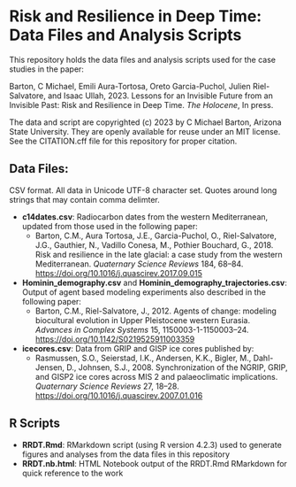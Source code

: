 # Risk and Resilience in Deep Time: Data Files and Analysis Scripts

This repository holds the data files and analysis scripts used for the case studies in the paper:

Barton, C Michael, Emili Aura-Tortosa, Oreto Garcia-Puchol, Julien Riel-Salvatore, and Isaac Ullah, 2023. Lessons for an Invisible Future from an Invisible Past: Risk and Resilience in Deep Time. _The Holocene_, In press.

The data and script are copyrighted (c) 2023 by C Michael Barton, Arizona State University. They are openly available for reuse under an MIT license.
See the CITATION.cff file for this repository for proper citation.

## Data Files:
CSV format. All data in Unicode UTF-8 character set. Quotes around long strings that may contain comma delimter.
* __c14dates.csv__: Radiocarbon dates from the western Mediterranean, updated from those used in the following paper:
  * Barton, C.M., Aura Tortosa, J.E., Garcia-Puchol, O., Riel-Salvatore, J.G., Gauthier, N., Vadillo Conesa, M., Pothier Bouchard, G., 2018. Risk and resilience in the late glacial: a case study from the western Mediterranean. _Quaternary Science Reviews_ 184, 68–84. https://doi.org/10.1016/j.quascirev.2017.09.015
* __Hominin_demography.csv__ and __Hominin_demography_trajectories.csv__: Output of agent based modeling experiments also described in the following paper:
  * Barton, C.M., Riel-Salvatore, J., 2012. Agents of change: modeling biocultural evolution in Upper Pleistocene western Eurasia. _Advances in Complex Systems_ 15, 1150003-1-1150003–24. https://doi.org/10.1142/S0219525911003359
* __icecores.csv__: Data from GRIP and GISP ice cores published by:
  * Rasmussen, S.O., Seierstad, I.K., Andersen, K.K., Bigler, M., Dahl-Jensen, D., Johnsen, S.J., 2008. Synchronization of the NGRIP, GRIP, and GISP2 ice cores across MIS 2 and palaeoclimatic implications. _Quaternary Science Reviews_ 27, 18–28. https://doi.org/10.1016/j.quascirev.2007.01.016

## R Scripts
* __RRDT.Rmd__: RMarkdown script (using R version 4.2.3) used to generate figures and analyses from the data files in this repository
* __RRDT.nb.html__: HTML Notebook output of the RRDT.Rmd RMarkdown for quick reference to the work
